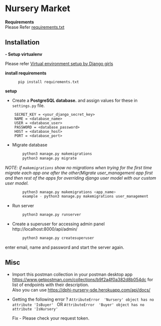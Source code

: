 # Nursery Market

**Requirements**<br>
Please Refer [requirements.txt](https://github.com/ShreehariVaasishta/nursery/blob/dev_2/requirements.txt)

## Installation
**- Setup virtualenv**
  
  Please refer [Virtual environment setup by Django girls](https://tutorial.djangogirls.org/en/django_installation/#virtual-environment)
  
**install requirements**
    
          pip install requirements.txt

**setup**

-  Create a <b>PostgreSQL database.</b> and assign values for these in `settings.py` file.<br>
          
        SECRET_KEY = <your_django_secret_key>
        NAME = <database_name>
        USER = <database_user>
        PASSWORD = <database_password>
        HOST = <database_host>
        PORT = <database_port>

-  Migrate database
  
```python
        python3 manage.py makemigrations
        python3 manage.py migrate
```    
  <i>NOTE: if `makemigrations` show no migrations when trying for the first time migrate each app one after the other(Migrate user_management app first and then rest of the apps for overriding django user model with our custom user model.</i>
    
```python
        python3 manage.py makemigrations <app_name>
        example - python3 manage.py makemigrations user_management
``` 

-  Run server
  
```python
        python3 manage.py runserver
```    

-  Create a superuser for accessing admin panel
  http://localhost:8000/api/admin/
  
```python
        python3 manage.py createsuperuser
```  
   enter email, name and password and start the server again.


## Misc

 - Import this postman collection in your postman desktop app  https://www.getpostman.com/collections/b9f2a4f0a382d8b054dc  for list of endpoints with their description.<br>
   Also you can use https://dphi-nursery-sde.herokuapp.com/api/docs/

 - Getting the following error ?
        `AttributeError  'Nursery' object has no attribute 'IsBuyer' `   OR
        `AttributeError  'Buyer' object has no attribute 'IsNursery' `
        
   Fix - Please check your request token.
